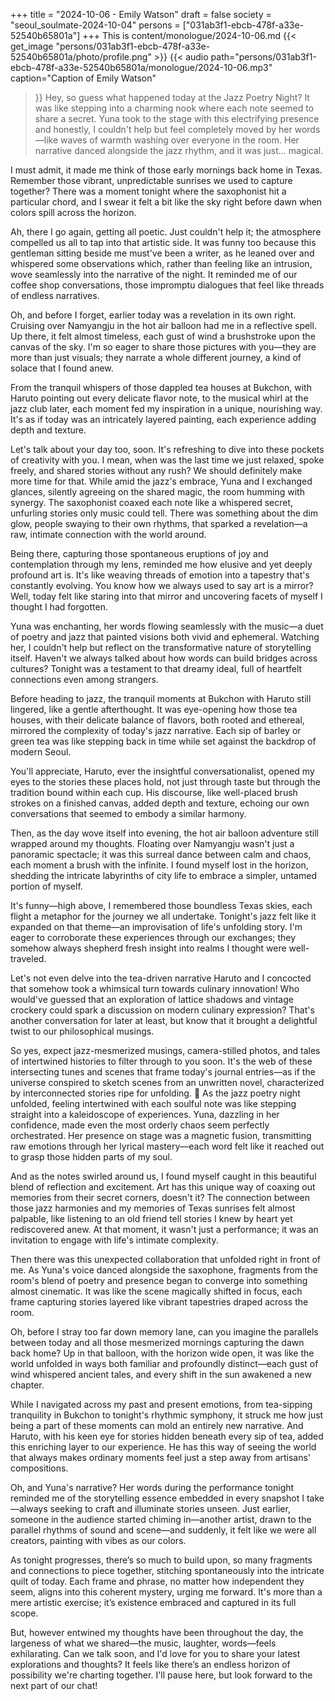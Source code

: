 +++
title = "2024-10-06 - Emily Watson"
draft = false
society = "seoul_soulmate-2024-10-04"
persons = ["031ab3f1-ebcb-478f-a33e-52540b65801a"]
+++
This is content/monologue/2024-10-06.md
{{< get_image "persons/031ab3f1-ebcb-478f-a33e-52540b65801a/photo/profile.png" >}}
{{< audio
    path="persons/031ab3f1-ebcb-478f-a33e-52540b65801a/monologue/2024-10-06.mp3" 
    caption="Caption of Emily Watson"
>}}
Hey, so guess what happened today at the Jazz Poetry Night?
It was like stepping into a charming nook where each note seemed to share a secret. Yuna took to the stage with this electrifying presence and honestly, I couldn't help but feel completely moved by her words—like waves of warmth washing over everyone in the room. Her narrative danced alongside the jazz rhythm, and it was just... magical.

I must admit, it made me think of those early mornings back home in Texas. Remember those vibrant, unpredictable sunrises we used to capture together? There was a moment tonight where the saxophonist hit a particular chord, and I swear it felt a bit like the sky right before dawn when colors spill across the horizon. 

Ah, there I go again, getting all poetic. Just couldn't help it; the atmosphere compelled us all to tap into that artistic side. It was funny too because this gentleman sitting beside me must've been a writer, as he leaned over and whispered some observations which, rather than feeling like an intrusion, wove seamlessly into the narrative of the night. It reminded me of our coffee shop conversations, those impromptu dialogues that feel like threads of endless narratives. 

Oh, and before I forget, earlier today was a revelation in its own right. Cruising over Namyangju in the hot air balloon had me in a reflective spell. Up there, it felt almost timeless, each gust of wind a brushstroke upon the canvas of the sky. I'm so eager to share those pictures with you—they are more than just visuals; they narrate a whole different journey, a kind of solace that I found anew.

From the tranquil whispers of those dappled tea houses at Bukchon, with Haruto pointing out every delicate flavor note, to the musical whirl at the jazz club later, each moment fed my inspiration in a unique, nourishing way. It's as if today was an intricately layered painting, each experience adding depth and texture.

Let's talk about your day too, soon. It's refreshing to dive into these pockets of creativity with you. I mean, when was the last time we just relaxed, spoke freely, and shared stories without any rush? We should definitely make more time for that.
While amid the jazz's embrace, Yuna and I exchanged glances, silently agreeing on the shared magic, the room humming with synergy. The saxophonist coaxed each note like a whispered secret, unfurling stories only music could tell. There was something about the dim glow, people swaying to their own rhythms, that sparked a revelation—a raw, intimate connection with the world around. 

Being there, capturing those spontaneous eruptions of joy and contemplation through my lens, reminded me how elusive and yet deeply profound art is. It's like weaving threads of emotion into a tapestry that's constantly evolving. You know how we always used to say art is a mirror? Well, today felt like staring into that mirror and uncovering facets of myself I thought I had forgotten.

Yuna was enchanting, her words flowing seamlessly with the music—a duet of poetry and jazz that painted visions both vivid and ephemeral. Watching her, I couldn't help but reflect on the transformative nature of storytelling itself. Haven't we always talked about how words can build bridges across cultures? Tonight was a testament to that dreamy ideal, full of heartfelt connections even among strangers.

Before heading to jazz, the tranquil moments at Bukchon with Haruto still lingered, like a gentle afterthought. It was eye-opening how those tea houses, with their delicate balance of flavors, both rooted and ethereal, mirrored the complexity of today's jazz narrative. Each sip of barley or green tea was like stepping back in time while set against the backdrop of modern Seoul.

You'll appreciate, Haruto, ever the insightful conversationalist, opened my eyes to the stories these places hold, not just through taste but through the tradition bound within each cup. His discourse, like well-placed brush strokes on a finished canvas, added depth and texture, echoing our own conversations that seemed to embody a similar harmony.

Then, as the day wove itself into evening, the hot air balloon adventure still wrapped around my thoughts. Floating over Namyangju wasn't just a panoramic spectacle; it was this surreal dance between calm and chaos, each moment a brush with the infinite. I found myself lost in the horizon, shedding the intricate labyrinths of city life to embrace a simpler, untamed portion of myself.

It's funny—high above, I remembered those boundless Texas skies, each flight a metaphor for the journey we all undertake. Tonight's jazz felt like it expanded on that theme—an improvisation of life's unfolding story. I'm eager to corroborate these experiences through our exchanges; they somehow always shepherd fresh insight into realms I thought were well-traveled.

Let's not even delve into the tea-driven narrative Haruto and I concocted that somehow took a whimsical turn towards culinary innovation! Who would've guessed that an exploration of lattice shadows and vintage crockery could spark a discussion on modern culinary expression? That's another conversation for later at least, but know that it brought a delightful twist to our philosophical musings. 

So yes, expect jazz-mesmerized musings, camera-stilled photos, and tales of intertwined histories to filter through to you soon. It's the web of these intersecting tunes and scenes that frame today's journal entries—as if the universe conspired to sketch scenes from an unwritten novel, characterized by interconnected stories ripe for unfolding.
🎷 As the jazz poetry night unfolded, feeling intertwined with each soulful note was like stepping straight into a kaleidoscope of experiences. Yuna, dazzling in her confidence, made even the most orderly chaos seem perfectly orchestrated. Her presence on stage was a magnetic fusion, transmitting raw emotions through her lyrical mastery—each word felt like it reached out to grasp those hidden parts of my soul.

And as the notes swirled around us, I found myself caught in this beautiful blend of reflection and excitement. Art has this unique way of coaxing out memories from their secret corners, doesn't it? The connection between those jazz harmonies and my memories of Texas sunrises felt almost palpable, like listening to an old friend tell stories I knew by heart yet rediscovered anew. At that moment, it wasn't just a performance; it was an invitation to engage with life's intimate complexity. 

Then there was this unexpected collaboration that unfolded right in front of me. As Yuna's voice danced alongside the saxophone, fragments from the room's blend of poetry and presence began to converge into something almost cinematic. It was like the scene magically shifted in focus, each frame capturing stories layered like vibrant tapestries draped across the room.

Oh, before I stray too far down memory lane, can you imagine the parallels between today and all those mesmerized mornings capturing the dawn back home? Up in that balloon, with the horizon wide open, it was like the world unfolded in ways both familiar and profoundly distinct—each gust of wind whispered ancient tales, and every shift in the sun awakened a new chapter.

While I navigated across my past and present emotions, from tea-sipping tranquility in Bukchon to tonight's rhythmic symphony, it struck me how just being a part of these moments can mold an entirely new narrative. And Haruto, with his keen eye for stories hidden beneath every sip of tea, added this enriching layer to our experience. He has this way of seeing the world that always makes ordinary moments feel just a step away from artisans' compositions.

Oh, and Yuna's narrative? Her words during the performance tonight reminded me of the storytelling essence embedded in every snapshot I take—always seeking to craft and illuminate stories unseen. Just earlier, someone in the audience started chiming in—another artist, drawn to the parallel rhythms of sound and scene—and suddenly, it felt like we were all creators, painting with vibes as our colors.

As tonight progresses, there’s so much to build upon, so many fragments and connections to piece together, stitching spontaneously into the intricate quilt of today. Each frame and phrase, no matter how independent they seem, aligns into this coherent mystery, urging me forward. It's more than a mere artistic exercise; it’s existence embraced and captured in its full scope.

But, however entwined my thoughts have been throughout the day, the largeness of what we shared—the music, laughter, words—feels exhilarating. Can we talk soon, and I'd love for you to share your latest explorations and thoughts? It feels like there’s an endless horizon of possibility we're charting together.
I'll pause here, but look forward to the next part of our chat!
